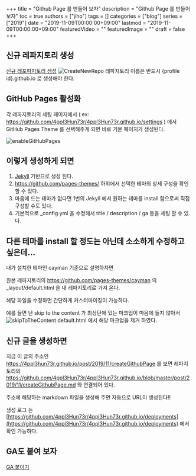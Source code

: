 +++
title = "Github Page 를 만들어 보자"
description = "Github Page 를 만들어 보자"
toc = true
authors = ["jiho"]
tags = []
categories = ["blog"]
series = ["2019"]
date =  "2019-11-09T00:00:00+09:00"
lastmod = "2019-11-09T00:00:00+09:00"
featuredVideo = ""
featuredImage = ""
draft = false
+++

## 신규 레파지토리 생성

[신규 레포파지토리 생성](https://github.com/new)
![CreateNewRepo](https://4ppl3hun73r.github.io/post/2019/11/createNewRepo.png)
레파지토리 이름은 반드시 {profile id}.github.io 로 생성해야 한다.

## GitHub Pages 활성화

각 레파지토리의 세팅 페이지에서 ( ex: https://github.com/4ppl3Hun73r/4ppl3Hun73r.github.io/settings ) 에서 GitHub Pages Theme 를 선택해주게 되면 바로 기본 페이지가 생성된다.

![enableGitHubPages](https://4ppl3hun73r.github.io/post/2019/11/enableGitHubPages.png)

## 이렇게 생성하게 되면

1. [Jekyll](https://jekyllrb.com/) 기반으로 생성 된다.
2. https://github.com/pages-themes/ 하위에서 선택한 테마의 상세 구성을 확인 할 수 있다.
3. 마음에 드는 테마가 없다면 1번의 Jekyll 에서 원하는 테마를 install 함으로써 직접 구성할 수도 있다.
4. 기본적으로 _config.yml 을 수정해서 title / description / ga 등을 세팅 할 수 있다.

## 다른 테마를 install 할 정도는 아닌데 소소하게 수정하고 싶은데...

내가 설치한 테마인 cayman 기준으로 설명하자면 

원본 레파지토리의 https://github.com/pages-themes/cayman 의 _layout/default.html 을 내 레파지토리로 가져 온다.

해당 파일을 수정하면 간단하게 커스터마이징이 가능하다.

예를 들면 난 skip to the content 가 최상단에 있는 마크업이 마음에 들지 않아서 
![skipToTheContent](https://4ppl3hun73r.github.io/post/2019/11/skipToTheContent.png)
default.html 에서 해당 마크업을 제거 하였다.

## 신규 글을 생성하면

지금 이 글의 주소인 https://4ppl3hun73r.github.io/post/2019/11/createGithubPage 를 보면 
레파지토리의 https://github.com/4ppl3Hun73r/4ppl3Hun73r.github.io/blob/master/post/2019/11/createGithubPage.md 와 연결되어 있다.

주소에 해당하는 markdown 파일을 생성해 주면 자동으로 URL이 생성된다!!

생성 로그 는 [https://github.com/4ppl3Hun73r/4ppl3Hun73r.github.io/deployments](https://github.com/4ppl3Hun73r/4ppl3Hun73r.github.io/deployments) 에서 확인 가능하다.


## GA도 붙여 보자

[GA 붙이기](https://4ppl3hun73r.github.io/post/2019/11/addGoogleAnalytics)